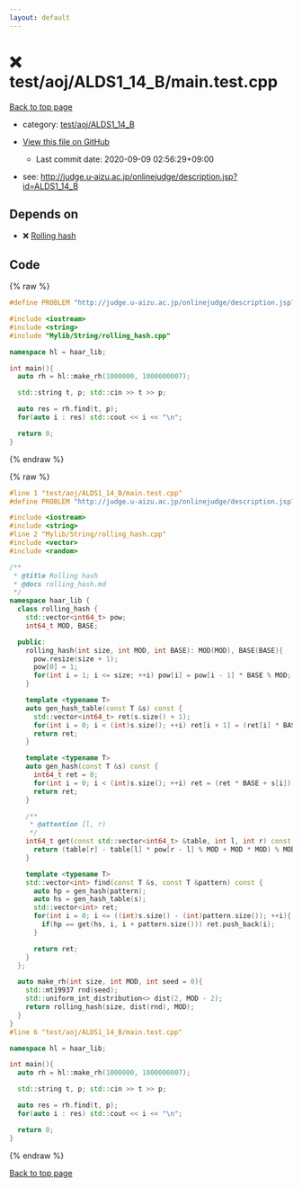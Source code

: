 ```yaml
---
layout: default
---
```


<!-- mathjax config similar to math.stackexchange -->
<script type="text/javascript" async
  src="https://cdnjs.cloudflare.com/ajax/libs/mathjax/2.7.5/MathJax.js?config=TeX-MML-AM_CHTML">
</script>
<script type="text/x-mathjax-config">
  MathJax.Hub.Config({
    TeX: { equationNumbers: { autoNumber: "AMS" }},
    tex2jax: {
      inlineMath: [ ['$','$'] ],
      processEscapes: true
    },
    "HTML-CSS": { matchFontHeight: false },
    displayAlign: "left",
    displayIndent: "2em"
  });
</script>

<script type="text/javascript" src="https://cdnjs.cloudflare.com/ajax/libs/jquery/3.4.1/jquery.min.js"></script>
<script src="https://cdn.jsdelivr.net/npm/jquery-balloon-js@1.1.2/jquery.balloon.min.js" integrity="sha256-ZEYs9VrgAeNuPvs15E39OsyOJaIkXEEt10fzxJ20+2I=" crossorigin="anonymous"></script>
<script type="text/javascript" src="../../../../assets/js/copy-button.js"></script>
<link rel="stylesheet" href="../../../../assets/css/copy-button.css" />


# :x: test/aoj/ALDS1_14_B/main.test.cpp

<a href="../../../../index.html">Back to top page</a>

* category: <a href="../../../../index.html#6ed7f5103dd44c87e247853bfe87329e">test/aoj/ALDS1_14_B</a>
* <a href="{{ site.github.repository_url }}/blob/master/test/aoj/ALDS1_14_B/main.test.cpp">View this file on GitHub</a>
    - Last commit date: 2020-09-09 02:56:29+09:00


* see: <a href="http://judge.u-aizu.ac.jp/onlinejudge/description.jsp?id=ALDS1_14_B">http://judge.u-aizu.ac.jp/onlinejudge/description.jsp?id=ALDS1_14_B</a>


## Depends on

* :x: <a href="../../../../library/Mylib/String/rolling_hash.cpp.html">Rolling hash</a>


## Code

<a id="unbundled"></a>
{% raw %}
```cpp
#define PROBLEM "http://judge.u-aizu.ac.jp/onlinejudge/description.jsp?id=ALDS1_14_B"

#include <iostream>
#include <string>
#include "Mylib/String/rolling_hash.cpp"

namespace hl = haar_lib;

int main(){
  auto rh = hl::make_rh(1000000, 1000000007);

  std::string t, p; std::cin >> t >> p;

  auto res = rh.find(t, p);
  for(auto i : res) std::cout << i << "\n";

  return 0;
}

```
{% endraw %}

<a id="bundled"></a>
{% raw %}
```cpp
#line 1 "test/aoj/ALDS1_14_B/main.test.cpp"
#define PROBLEM "http://judge.u-aizu.ac.jp/onlinejudge/description.jsp?id=ALDS1_14_B"

#include <iostream>
#include <string>
#line 2 "Mylib/String/rolling_hash.cpp"
#include <vector>
#include <random>

/**
 * @title Rolling hash
 * @docs rolling_hash.md
 */
namespace haar_lib {
  class rolling_hash {
    std::vector<int64_t> pow;
    int64_t MOD, BASE;

  public:
    rolling_hash(int size, int MOD, int BASE): MOD(MOD), BASE(BASE){
      pow.resize(size + 1);
      pow[0] = 1;
      for(int i = 1; i <= size; ++i) pow[i] = pow[i - 1] * BASE % MOD;
    }

    template <typename T>
    auto gen_hash_table(const T &s) const {
      std::vector<int64_t> ret(s.size() + 1);
      for(int i = 0; i < (int)s.size(); ++i) ret[i + 1] = (ret[i] * BASE + s[i]) % MOD;
      return ret;
    }

    template <typename T>
    auto gen_hash(const T &s) const {
      int64_t ret = 0;
      for(int i = 0; i < (int)s.size(); ++i) ret = (ret * BASE + s[i]) % MOD;
      return ret;
    }

    /**
     * @attention [l, r)
     */
    int64_t get(const std::vector<int64_t> &table, int l, int r) const {
      return (table[r] - table[l] * pow[r - l] % MOD + MOD * MOD) % MOD;
    }

    template <typename T>
    std::vector<int> find(const T &s, const T &pattern) const {
      auto hp = gen_hash(pattern);
      auto hs = gen_hash_table(s);
      std::vector<int> ret;
      for(int i = 0; i <= ((int)s.size() - (int)pattern.size()); ++i){
        if(hp == get(hs, i, i + pattern.size())) ret.push_back(i);
      }

      return ret;
    }
  };

  auto make_rh(int size, int MOD, int seed = 0){
    std::mt19937 rnd(seed);
    std::uniform_int_distribution<> dist(2, MOD - 2);
    return rolling_hash(size, dist(rnd), MOD);
  }
}
#line 6 "test/aoj/ALDS1_14_B/main.test.cpp"

namespace hl = haar_lib;

int main(){
  auto rh = hl::make_rh(1000000, 1000000007);

  std::string t, p; std::cin >> t >> p;

  auto res = rh.find(t, p);
  for(auto i : res) std::cout << i << "\n";

  return 0;
}

```
{% endraw %}

<a href="../../../../index.html">Back to top page</a>

